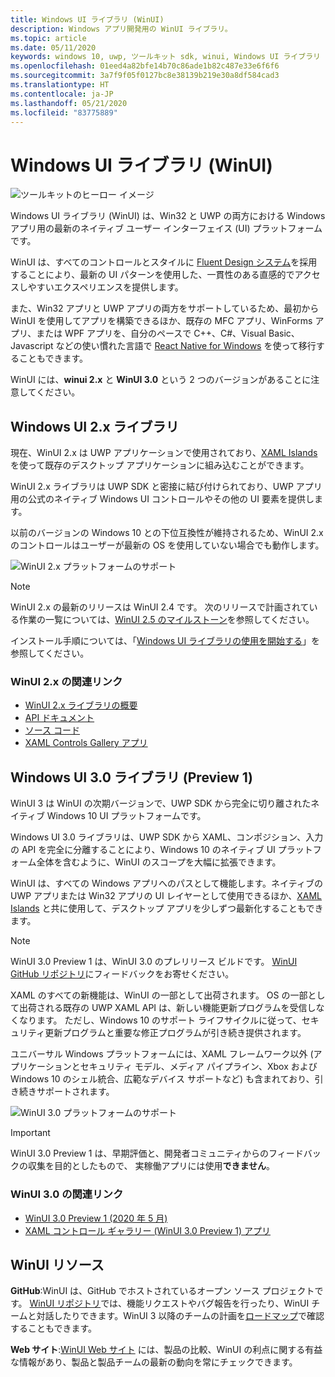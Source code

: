 ```yaml
---
title: Windows UI ライブラリ (WinUI)
description: Windows アプリ開発用の WinUI ライブラリ。
ms.topic: article
ms.date: 05/11/2020
keywords: windows 10, uwp, ツールキット sdk, winui, Windows UI ライブラリ
ms.openlocfilehash: 01eed4a82bfe14b70c86ade1b82c487e33e6f6f6
ms.sourcegitcommit: 3a7f9f05f0127bc8e38139b219e30a8df584cad3
ms.translationtype: HT
ms.contentlocale: ja-JP
ms.lasthandoff: 05/21/2020
ms.locfileid: "83775889"
---
```

# <a name="windows-ui-library-winui"></a>Windows UI ライブラリ (WinUI)

![ツールキットのヒーロー イメージ](../images/logo-winui.png)

Windows UI ライブラリ (WinUI) は、Win32 と UWP の両方における Windows アプリ用の最新のネイティブ ユーザー インターフェイス (UI) プラットフォームです。

WinUI は、すべてのコントロールとスタイルに [Fluent Design システム](https://www.microsoft.com/design/fluent/#/)を採用することにより、最新の UI パターンを使用した、一貫性のある直感的でアクセスしやすいエクスペリエンスを提供します。

また、Win32 アプリと UWP アプリの両方をサポートしているため、最初から WinUI を使用してアプリを構築できるほか、既存の MFC アプリ、WinForms アプリ、または WPF アプリを、自分のペースで C++、C#、Visual Basic、Javascript などの使い慣れた言語で [React Native for Windows](https://microsoft.github.io/react-native-windows/) を使って移行することもできます。

WinUI には、**winui 2.x** と **WinUI 3.0** という 2 つのバージョンがあることに注意してください。

## <a name="windows-ui-2x-library"></a>Windows UI 2.x ライブラリ

現在、WinUI 2.x は UWP アプリケーションで使用されており、[XAML Islands](/windows/apps/desktop/modernize/xaml-islands) を使って既存のデスクトップ アプリケーションに組み込むことができます。

WinUI 2.x ライブラリは UWP SDK と密接に結び付けられており、UWP アプリ用の公式のネイティブ Windows UI コントロールやその他の UI 要素を提供します。

以前のバージョンの Windows 10 との下位互換性が維持されるため、WinUI 2.x のコントロールはユーザーが最新の OS を使用していない場合でも動作します。

![WinUI 2.x プラットフォームのサポート](../images/platforms-winui2.png)

> [!NOTE]
> WinUI 2.x の最新のリリースは WinUI 2.4 です。 次のリリースで計画されている作業の一覧については、[WinUI 2.5 のマイルストーン](https://github.com/microsoft/microsoft-ui-xaml/milestone/10)を参照してください。

インストール手順については、「[Windows UI ライブラリの使用を開始する](winui2/getting-started.md)」を参照してください。

### <a name="related-links-for-winui-2x"></a>WinUI 2.x の関連リンク

- [WinUI 2.x ライブラリの概要](winui2/index.md)
- [API ドキュメント](https://docs.microsoft.com/uwp/api/overview/winui/)
- [ソース コード](https://aka.ms/winui)
- [XAML Controls Gallery アプリ](https://www.microsoft.com/p/xaml-controls-gallery/9msvh128x2zt)

## <a name="windows-ui-30-library-preview-1"></a>Windows UI 3.0 ライブラリ (Preview 1)

WinUI 3 は WinUI の次期バージョンで、UWP SDK から完全に切り離されたネイティブ Windows 10 UI プラットフォームです。

Windows UI 3.0 ライブラリは、UWP SDK から XAML、コンポジション、入力の API を完全に分離することにより、Windows 10 のネイティブ UI プラットフォーム全体を含むように、WinUI のスコープを大幅に拡張できます。

WinUI は、すべての Windows アプリへのパスとして機能します。ネイティブの UWP アプリまたは Win32 アプリの UI レイヤーとして使用できるほか、[XAML Islands](https://docs.microsoft.com/windows/apps/desktop/modernize/xaml-islands) と共に使用して、デスクトップ アプリを少しずつ最新化することもできます。

> [!NOTE]
> WinUI 3.0 Preview 1 は、WinUI 3.0 のプレリリース ビルドです。 [WinUI GitHub リポジトリ](https://github.com/microsoft/microsoft-ui-xaml)にフィードバックをお寄せください。

XAML のすべての新機能は、WinUI の一部として出荷されます。 OS の一部として出荷される既存の UWP XAML API は、新しい機能更新プログラムを受信しなくなります。 ただし、Windows 10 のサポート ライフサイクルに従って、セキュリティ更新プログラムと重要な修正プログラムが引き続き提供されます。

ユニバーサル Windows プラットフォームには、XAML フレームワーク以外 (アプリケーションとセキュリティ モデル、メディア パイプライン、Xbox および Windows 10 のシェル統合、広範なデバイス サポートなど) も含まれており、引き続きサポートされます。

![WinUI 3.0 プラットフォームのサポート](../images/platforms-winui3.png)

> [!Important]
> WinUI 3.0 Preview 1 は、早期評価と、開発者コミュニティからのフィードバックの収集を目的としたもので、 実稼働アプリには使用**できません**。

### <a name="related-links-for-winui-30"></a>WinUI 3.0 の関連リンク

- [WinUI 3.0 Preview 1 (2020 年 5 月)](winui3/index.md)
- [XAML コントロール ギャラリー (WinUI 3.0 Preview 1) アプリ](https://github.com/microsoft/Xaml-Controls-Gallery/tree/winui3preview)

## <a name="winui-resources"></a>WinUI リソース

**GitHub**:WinUI は、GitHub でホストされているオープン ソース プロジェクトです。 [WinUI リポジトリ](https://github.com/microsoft/microsoft-ui-xaml)では、機能リクエストやバグ報告を行ったり、WinUI チームと対話したりできます。WinUI 3 以降のチームの計画を[ロードマップ](https://github.com/microsoft/microsoft-ui-xaml/blob/master/docs/roadmap.md)で確認することもできます。

**Web サイト**:[WinUI Web サイト](https://aka.ms/winui) には、製品の比較、WinUI の利点に関する有益な情報があり、製品と製品チームの最新の動向を常にチェックできます。
